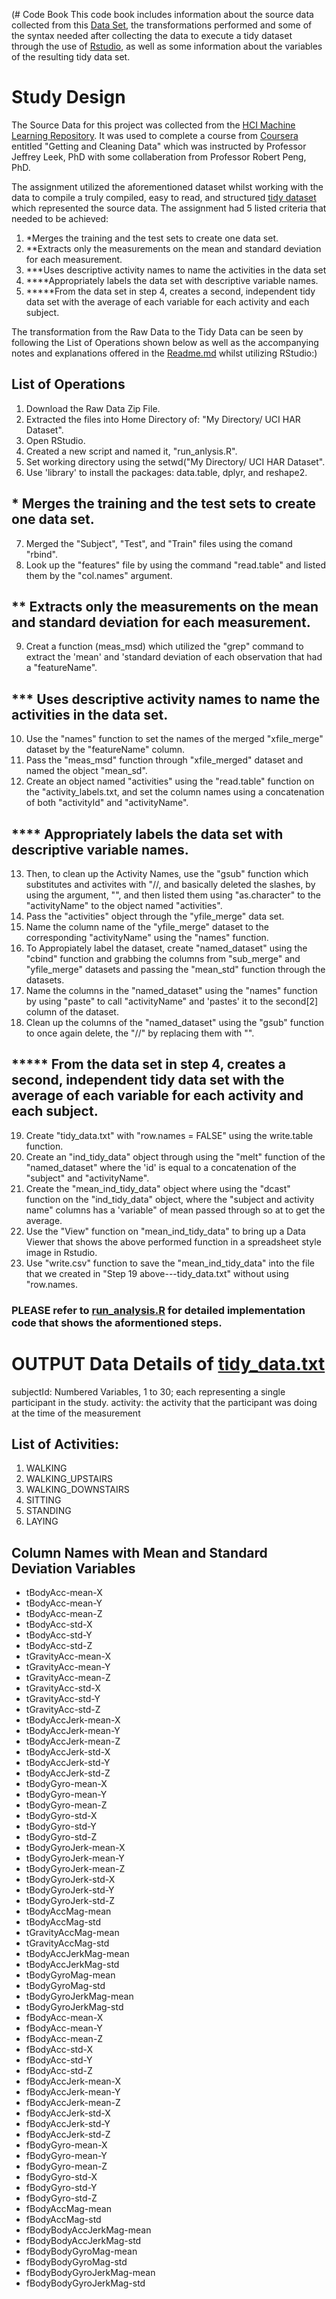 (# Code Book
  This code book includes information about the source data collected from this [Data Set](https://d396qusza40orc.cloudfront.net/getdata%2Fprojectfiles%2FUCI%20HAR%20Dataset.zip), the transformations performed and some of the syntax needed after collecting the data to execute a tidy dataset through the use of [Rstudio](https://www.rstudio.com/products/rstudio/download/), as well as some information about the variables of the resulting tidy data set.
  
# Study Design
  The Source Data for this project was collected from the [HCI Machine Learning Repository](http://archive.ics.uci.edu/ml/datasets/Human+Activity+Recognition+Using+Smartphones).  It was used to complete a course from [Coursera](https://www.coursera.org/specializations/jhu-data-science) entitled "Getting and Cleaning Data" which was instructed by Professor Jeffrey Leek, PhD with some collaberation from Professor Robert Peng, PhD.
  
  The assignment utilized the aforementioned dataset whilst working with the data to compile a truly compiled, easy to read, and structured [tidy dataset](https://github.com/jeffthedon/GettingAndCleaningDataProject/blob/master/tidy_data.txt) which represented the source data.  The assignment had 5 listed criteria that needed to be achieved:
  1. *Merges the training and the test sets to create one data set.
  2. **Extracts only the measurements on the mean and standard deviation for each measurement. 
  3. ***Uses descriptive activity names to name the activities in the data set
  4. ****Appropriately labels the data set with descriptive variable names. 
  5. *****From the data set in step 4, creates a second, independent tidy data set with the average of each variable for each activity and each subject.
  
  The transformation from the Raw Data to the Tidy Data can be seen by following the List of Operations shown below as well as the accompanying notes and explanations offered in the [Readme.md](https://github.com/jeffthedon/GettingAndCleaningDataProject/blob/master/README.md) whilst utilizing RStudio:)
  
## List of Operations
  1. Download the Raw Data Zip File. 
  2. Extracted the files into Home Directory of:  "My Directory/ UCI HAR Dataset".
  3. Open RStudio. 
  4. Created a new script and named it, "run_anlysis.R".
  5. Set working directory using the setwd("My Directory/ UCI HAR Dataset".
  6. Use 'library' to install the packages: data.table, dplyr, and reshape2.
## * Merges the training and the test sets to create one data set.
  7. Merged the "Subject", "Test", and "Train" files using the comand "rbind".
  8. Look up the "features" file by using the command "read.table" and listed them by the "col.names" argument.
## ** Extracts only the measurements on the mean and standard deviation for each measurement.  
  9. Creat a function (meas_msd) which utilized the "grep" command to extract the 'mean' and 'standard deviation of each observation that had a "featureName".
## *** Uses descriptive activity names to name the activities in the data set.
  10. Use the "names" function to set the names of the merged "xfile_merge" dataset by the "featureName" column.
  11. Pass the "meas_msd" function through "xfile_merged" dataset and named the object "mean_sd".
  12. Create an object named "activities" using the "read.table" function on the "activity_labels.txt, and set the column names using a concatenation of both "activityId" and "activityName".
## **** Appropriately labels the data set with descriptive variable names.
  13. Then, to clean up the Activity Names, use the "gsub" function which substitutes and activites with "//, and basically deleted the slashes, by using the argument, "", and then listed them using "as.character" to the "activityName" to the object named "activities".
  14. Pass the "activities" object through the "yfile_merge" data set.
  15. Name the column name of the "yfile_merge" dataset to the corresponding "activityName" using the "names" function.
  16. To Appropiately label the dataset, create "named_dataset" using the "cbind" function and grabbing the columns from "sub_merge" and "yfile_merge" datasets and passing the "mean_std" function through the datasets.
  17. Name the columns in the "named_dataset" using the "names" function by using "paste" to call "activityName" and 'pastes' it to the second[2] column of the dataset.
  18. Clean up the columns of the "named_dataset" using the "gsub" function to once again delete, the "//" by replacing them with "".
## ***** From the data set in step 4, creates a second, independent tidy data set with the average of each variable for each activity and each subject.
  19. Create "tidy_data.txt" with "row.names = FALSE" using the write.table function.
  20. Create an "ind_tidy_data" object through using the "melt" function of the "named_dataset" where the 'id' is equal to a concatenation of the "subject" and "activityName".
  21. Create the "mean_ind_tidy_data" object where using the "dcast" function on the "ind_tidy_data" object, where the "subject and activity name" columns has a 'variable" of mean passed through so at to get the average.
  22. Use the "View" function on "mean_ind_tidy_data" to bring up a Data Viewer that shows the above performed function in a spreadsheet style image in Rstudio.
  23. Use "write.csv" function to save the "mean_ind_tidy_data" into the file that we created in "Step 19 above---tidy_data.txt" without using "row.names.
  ### PLEASE refer to [run_analysis.R]() for detailed implementation code that shows the aformentioned steps.


# OUTPUT Data Details of [tidy_data.txt](https://github.com/jeffthedon/GettingAndCleaningDataProject/blob/master/tidy_data.txt)
subjectId: Numbered Variables, 1 to 30; each representing a single participant in the study.
activity: the activity that the participant was doing at the time of the measurement
## List of Activities:
  1. WALKING 
  2. WALKING_UPSTAIRS 
  3. WALKING_DOWNSTAIRS 
  4. SITTING 
  5. STANDING 
  6. LAYING

## Column Names with Mean and Standard Deviation Variables
- tBodyAcc-mean-X
- tBodyAcc-mean-Y
- tBodyAcc-mean-Z
- tBodyAcc-std-X
- tBodyAcc-std-Y
- tBodyAcc-std-Z
- tGravityAcc-mean-X
- tGravityAcc-mean-Y
- tGravityAcc-mean-Z
- tGravityAcc-std-X
- tGravityAcc-std-Y
- tGravityAcc-std-Z
- tBodyAccJerk-mean-X
- tBodyAccJerk-mean-Y
- tBodyAccJerk-mean-Z
- tBodyAccJerk-std-X
- tBodyAccJerk-std-Y
- tBodyAccJerk-std-Z
- tBodyGyro-mean-X
- tBodyGyro-mean-Y
- tBodyGyro-mean-Z
- tBodyGyro-std-X
- tBodyGyro-std-Y
- tBodyGyro-std-Z
- tBodyGyroJerk-mean-X
- tBodyGyroJerk-mean-Y
- tBodyGyroJerk-mean-Z
- tBodyGyroJerk-std-X
- tBodyGyroJerk-std-Y
- tBodyGyroJerk-std-Z
- tBodyAccMag-mean
- tBodyAccMag-std
- tGravityAccMag-mean
- tGravityAccMag-std
- tBodyAccJerkMag-mean
- tBodyAccJerkMag-std
- tBodyGyroMag-mean
- tBodyGyroMag-std
- tBodyGyroJerkMag-mean
- tBodyGyroJerkMag-std
- fBodyAcc-mean-X
- fBodyAcc-mean-Y
- fBodyAcc-mean-Z
- fBodyAcc-std-X
- fBodyAcc-std-Y
- fBodyAcc-std-Z
- fBodyAccJerk-mean-X
- fBodyAccJerk-mean-Y
- fBodyAccJerk-mean-Z
- fBodyAccJerk-std-X
- fBodyAccJerk-std-Y
- fBodyAccJerk-std-Z
- fBodyGyro-mean-X
- fBodyGyro-mean-Y
- fBodyGyro-mean-Z
- fBodyGyro-std-X
- fBodyGyro-std-Y
- fBodyGyro-std-Z
- fBodyAccMag-mean
- fBodyAccMag-std
- fBodyBodyAccJerkMag-mean
- fBodyBodyAccJerkMag-std
- fBodyBodyGyroMag-mean
- fBodyBodyGyroMag-std
- fBodyBodyGyroJerkMag-mean
- fBodyBodyGyroJerkMag-std
